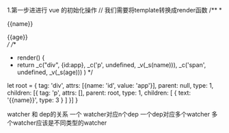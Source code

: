 1.第一步进进行 vue 的初始化操作
// 我们需要将template转换成render函数
      /**
       * <div id="app">
           <p>{{name}}</p>
           <span>{{age}}</span>
         </div> */ 
/**
 * render() {
 * return _c("div", {id:app}, _c('p', undefined, _v(_s(name))), _c('span', undefined, _v(_s(age))) )
 */

 let root = {
   tag: 'div',
   attrs: [{name: 'id', value: 'app'}],
   parent: null,
   type: 1, 
   children: [{
     tag: 'p',
     attrs: [],
     parent: root,
     type: 1, 
     children: [
       {
         text: '{{name}}',
         type: 3
       }
     ]
   }]
 }

 watcher 和 dep的关系 一个 watcher对应n个dep 一个dep对应多个watcher  多个watcher应该是不同类型的watcher
